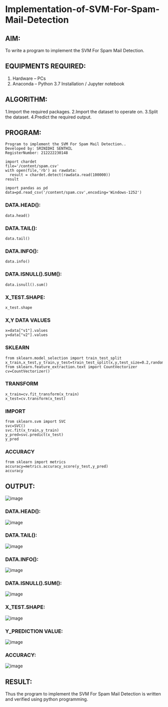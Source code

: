 # Implementation-of-SVM-For-Spam-Mail-Detection

## AIM:
To write a program to implement the SVM For Spam Mail Detection.

## EQUIPMENTS REQUIRED:
1. Hardware – PCs
2. Anaconda – Python 3.7 Installation / Jupyter notebook

## ALGORITHM:
1.Import the required packages.
2.Import the dataset to operate on.
3.Split the dataset.
4.Predict the required output. 

## PROGRAM:
```
Program to implement the SVM For Spam Mail Detection..
Developed by: SRINIDHI SENTHIL
RegisterNumber: 212222230148

import chardet
file='/content/spam.csv'
with open(file,'rb') as rawdata:
  result = chardet.detect(rawdata.read(100000))
result
```
```
import pandas as pd
data=pd.read_csv('/content/spam.csv',encoding='Windows-1252')
```
### DATA.HEAD():

```
data.head()
```
### DATA.TAIL():
```
data.tail()
```
### DATA.INFO():
```
data.info()
```
### DATA.ISNULL().SUM():
```
data.isnull().sum()
```
### X_TEST.SHAPE:
```
x_test.shape
```
### X,Y DATA VALUES

```
x=data["v1"].values
y=data["v2"].values
```
### SKLEARN
```
from sklearn.model_selection import train_test_split
x_train,x_test,y_train,y_test=train_test_split(x,y,test_size=0.2,random_state=0)
from sklearn.feature_extraction.text import CountVectorizer
cv=CountVectorizer()
```
### TRANSFORM 
```
x_train=cv.fit_transform(x_train)
x_test=cv.transform(x_test)
```
### IMPORT 
```
from sklearn.svm import SVC
svc=SVC()
svc.fit(x_train,y_train)
y_pred=svc.predict(x_test)
y_pred
```
### ACCURACY 
```
from sklearn import metrics
accuracy=metrics.accuracy_score(y_test,y_pred)
accuracy
```

## OUTPUT:
![image](https://github.com/user-attachments/assets/87d05b26-9111-4544-a830-b700bd9a5e3e)

### DATA.HEAD():

![image](https://github.com/user-attachments/assets/e2ba6705-663f-4947-8ff4-487543c5a8ff)

### DATA.TAIL():

![image](https://github.com/user-attachments/assets/010716b4-5d15-48cb-8a6c-b35b241dd530)


### DATA.INFO():

![image](https://github.com/user-attachments/assets/e54f0bc0-47f2-4b22-9deb-32098d8a93ad)

### DATA.ISNULL().SUM():
![image](https://github.com/user-attachments/assets/f35333ed-d112-472d-88bc-93145233f97b)
### X_TEST.SHAPE:
![image](https://github.com/user-attachments/assets/6f0518f6-170b-4d85-8b0a-96603de797fa)

### Y_PREDICTION VALUE:
![image](https://github.com/user-attachments/assets/0eb284b3-06a6-4db3-b2f2-36d4b327955d)

### ACCURACY: 
![image](https://github.com/user-attachments/assets/b2afb625-ee80-48c4-b672-a4c31d1bfbf4)



## RESULT:
Thus the program to implement the SVM For Spam Mail Detection is written and verified using python programming.
